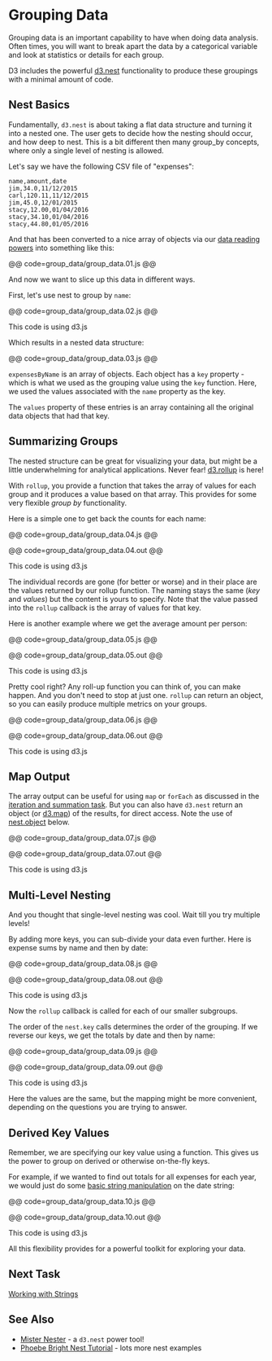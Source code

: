 # Grouping Data

Grouping data is an important capability to have when doing data analysis. Often times, you will want to break apart the data by a categorical variable and look at statistics or details for each group.

D3 includes the powerful [d3.nest](https://github.com/d3/d3-collection#nests) functionality to produce these groupings with a minimal amount of code.

## Nest Basics

Fundamentally, `d3.nest` is about taking a flat data structure and turning it into a nested one. The user gets to decide how the nesting should occur, and how deep to nest. This is a bit different then many group_by concepts, where only a single level of nesting is allowed.

Let's say we have the following CSV file of "expenses":

```
name,amount,date
jim,34.0,11/12/2015
carl,120.11,11/12/2015
jim,45.0,12/01/2015
stacy,12.00,01/04/2016
stacy,34.10,01/04/2016
stacy,44.80,01/05/2016
```

And that has been converted to a nice array of objects via our [data reading powers](read_data.html) into something like this:

@@ code=group_data/group_data.01.js @@

And now we want to slice up this data in different ways.

First, let's use nest to group by `name`:

@@ code=group_data/group_data.02.js @@

<div class="aside">This code is using d3.js</div>

Which results in a nested data structure:

@@ code=group_data/group_data.03.js @@

`expensesByName` is an array of objects. Each object has a `key` property - which is what we used as the grouping value using the `key` function. Here, we used the values associated with the `name` property as the key.

The `values` property of these entries is an array containing all the original data objects that had that key.

## Summarizing Groups

The nested structure can be great for visualizing your data, but might be a little underwhelming for analytical applications. Never fear! [d3.rollup](https://github.com/d3/d3-collection#nest_rollup) is here!

With `rollup`, you provide a function that takes the array of values for each group and it produces a value based on that array. This provides for some very flexible _group by_ functionality.

Here is a simple one to get back the counts for each name:

@@ code=group_data/group_data.04.js @@

@@ code=group_data/group_data.04.out @@

<div class="aside">This code is using d3.js</div>

The individual records are gone (for better or worse) and in their place are the values returned by our rollup function. The naming stays the same (_key_ and _values_) but the content is yours to specify. Note that the value passed into the `rollup` callback is the array of values for that key.

Here is another example where we get the average amount per person:

@@ code=group_data/group_data.05.js @@

@@ code=group_data/group_data.05.out @@

<div class="aside">This code is using d3.js</div>

Pretty cool right? Any roll-up function you can think of, you can make happen. And you don't need to stop at just one. `rollup` can return an object, so you can easily produce multiple metrics on your groups.

@@ code=group_data/group_data.06.js @@

@@ code=group_data/group_data.06.out @@

<div class="aside">This code is using d3.js</div>

## Map Output

The array output can be useful for using `map` or `forEach` as discussed in the [iteration and summation task](https://github.com/d3/d3-collection#nest_sortValues). But you can also have `d3.nest` return an object (or [d3.map](https://github.com/d3/d3-collection#nest_map)) of the results, for direct access. Note the use of [nest.object](https://github.com/d3/d3-collection#nest_object) below.

@@ code=group_data/group_data.07.js @@

@@ code=group_data/group_data.07.out @@

<div class="aside">This code is using d3.js</div>

## Multi-Level Nesting

And you thought that single-level nesting was cool. Wait till you try multiple levels!

By adding more keys, you can sub-divide your data even further. Here is expense sums by name and then by date:

@@ code=group_data/group_data.08.js @@

@@ code=group_data/group_data.08.out @@

<div class="aside">This code is using d3.js</div>

Now the `rollup` callback is called for each of our smaller subgroups.

The order of the `nest.key` calls determines the order of the grouping. If we reverse our keys, we get the totals by date and then by name:

@@ code=group_data/group_data.09.js @@

@@ code=group_data/group_data.09.out @@

<div class="aside">This code is using d3.js</div>

Here the values are the same, but the mapping might be more convenient, depending on the questions you are trying to answer.

## Derived Key Values

Remember, we are specifying our key value using a function. This gives us the power to group on derived or otherwise on-the-fly keys.

For example, if we wanted to find out totals for all expenses for each year, we would just do some [basic string manipulation](strings.html) on the date string:

@@ code=group_data/group_data.10.js @@

@@ code=group_data/group_data.10.out @@

<div class="aside">This code is using d3.js</div>

All this flexibility provides for a powerful toolkit for exploring your data.

## Next Task

[Working with Strings](strings.html)

## See Also

- [Mister Nester](http://bl.ocks.org/shancarter/raw/4748131/) - a `d3.nest` power tool!
- [Phoebe Bright Nest Tutorial](http://bl.ocks.org/phoebebright/raw/3176159/) - lots more nest examples
